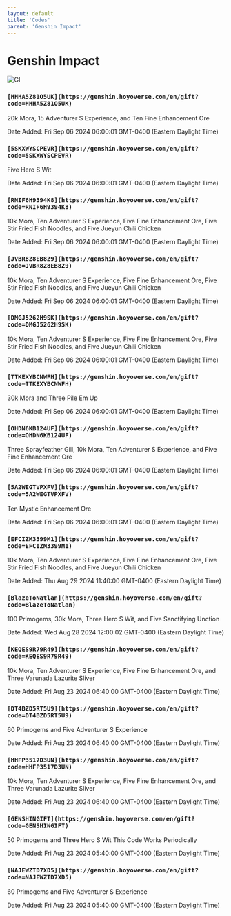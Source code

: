 ```yaml
---
layout: default
title: 'Codes'
parent: 'Genshin Impact'
---
```


# Genshin Impact

![GI](https://cdn.discordapp.com/emojis/1266474989566034024.png)

### `[HHHA5Z81O5UK](https://genshin.hoyoverse.com/en/gift?code=HHHA5Z81O5UK)`

20k Mora, 15 Adventurer S Experience, and Ten Fine Enhancement Ore

Date Added: Fri Sep 06 2024 06:00:01 GMT-0400 (Eastern Daylight Time)

### `[5SKXWYSCPEVR](https://genshin.hoyoverse.com/en/gift?code=5SKXWYSCPEVR)`

Five Hero S Wit

Date Added: Fri Sep 06 2024 06:00:01 GMT-0400 (Eastern Daylight Time)

### `[RNIF6H9394K8](https://genshin.hoyoverse.com/en/gift?code=RNIF6H9394K8)`

10k Mora, Ten Adventurer S Experience, Five Fine Enhancement Ore, Five Stir Fried Fish Noodles, and Five Jueyun Chili Chicken

Date Added: Fri Sep 06 2024 06:00:01 GMT-0400 (Eastern Daylight Time)

### `[JVBR8Z8EB8Z9](https://genshin.hoyoverse.com/en/gift?code=JVBR8Z8EB8Z9)`

10k Mora, Ten Adventurer S Experience, Five Fine Enhancement Ore, Five Stir Fried Fish Noodles, and Five Jueyun Chili Chicken

Date Added: Fri Sep 06 2024 06:00:01 GMT-0400 (Eastern Daylight Time)

### `[DMGJ5262H9SK](https://genshin.hoyoverse.com/en/gift?code=DMGJ5262H9SK)`

10k Mora, Ten Adventurer S Experience, Five Fine Enhancement Ore, Five Stir Fried Fish Noodles, and Five Jueyun Chili Chicken

Date Added: Fri Sep 06 2024 06:00:01 GMT-0400 (Eastern Daylight Time)

### `[TTKEXYBCNWFH](https://genshin.hoyoverse.com/en/gift?code=TTKEXYBCNWFH)`

30k Mora and Three Pile  Em Up

Date Added: Fri Sep 06 2024 06:00:01 GMT-0400 (Eastern Daylight Time)

### `[OHDN6KB124UF](https://genshin.hoyoverse.com/en/gift?code=OHDN6KB124UF)`

Three Sprayfeather Gill, 10k Mora, Ten Adventurer S Experience, and Five Fine Enhancement Ore

Date Added: Fri Sep 06 2024 06:00:01 GMT-0400 (Eastern Daylight Time)

### `[5A2WEGTVPXFV](https://genshin.hoyoverse.com/en/gift?code=5A2WEGTVPXFV)`

Ten Mystic Enhancement Ore

Date Added: Fri Sep 06 2024 06:00:01 GMT-0400 (Eastern Daylight Time)

### `[EFCIZM3399M1](https://genshin.hoyoverse.com/en/gift?code=EFCIZM3399M1)`

10k Mora, Ten Adventurer S Experience, Five Fine Enhancement Ore, Five Stir Fried Fish Noodles, and Five Jueyun Chili Chicken

Date Added: Thu Aug 29 2024 11:40:00 GMT-0400 (Eastern Daylight Time)

### `[BlazeToNatlan](https://genshin.hoyoverse.com/en/gift?code=BlazeToNatlan)`

100 Primogems, 30k Mora, Three Hero S Wit, and Five Sanctifying Unction

Date Added: Wed Aug 28 2024 12:00:02 GMT-0400 (Eastern Daylight Time)

### `[KEQES9R79R49](https://genshin.hoyoverse.com/en/gift?code=KEQES9R79R49)`

10k Mora, Ten Adventurer S Experience, Five Fine Enhancement Ore, and Three Varunada Lazurite Sliver

Date Added: Fri Aug 23 2024 06:40:00 GMT-0400 (Eastern Daylight Time)

### `[DT4BZD5RT5U9](https://genshin.hoyoverse.com/en/gift?code=DT4BZD5RT5U9)`

60 Primogems and Five Adventurer S Experience

Date Added: Fri Aug 23 2024 06:40:00 GMT-0400 (Eastern Daylight Time)

### `[HHFP3517D3UN](https://genshin.hoyoverse.com/en/gift?code=HHFP3517D3UN)`

10k Mora, Ten Adventurer S Experience, Five Fine Enhancement Ore, and Three Varunada Lazurite Sliver

Date Added: Fri Aug 23 2024 06:40:00 GMT-0400 (Eastern Daylight Time)

### `[GENSHINGIFT](https://genshin.hoyoverse.com/en/gift?code=GENSHINGIFT)`

50 Primogems and Three Hero S Wit  This Code Works Periodically

Date Added: Fri Aug 23 2024 05:40:00 GMT-0400 (Eastern Daylight Time)

### `[NAJEWZTD7XD5](https://genshin.hoyoverse.com/en/gift?code=NAJEWZTD7XD5)`

60 Primogems and Five Adventurer S Experience

Date Added: Fri Aug 23 2024 05:40:00 GMT-0400 (Eastern Daylight Time)